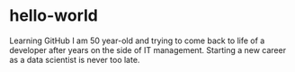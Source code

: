 # hello-world
Learning GitHub
I am 50 year-old and trying to come back to life of a developer after years on the side of IT management. Starting a new career as a data scientist is never too late.
